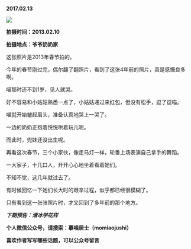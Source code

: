 
          
**2017.02.13**

![](http://upload-images.jianshu.io/upload_images/51001-451487ea056640c4.jpg)


**拍摄时间：2013.02.10**

**拍摄地点：爷爷奶奶家**

这张照片是2013年春节拍的。

今年的春节刚过完，偶尔翻了翻照片，看到了这张4年前的照片，真是感慨良多啊。

喵那时还不到1岁，见人就哭。

好不容易和小姑姑熟悉一点了，小姑姑递过来红包，但没有松手，逗了逗喵。

喵就开始皱起眉头，准备认真地哭上一哭了。

一边的奶奶正抱着悦悦哄着玩儿呢。

而此时，兜妹还没出生呢。

再看这次春节，三个小家伙，像走马灯一样，轮番上场表演自己拿手的舞蹈。

一大家子，十几口人，开开心心地坐着看着她们。

不知不觉，这几年就过去了。

有时候回忆一下她们长大时的艰辛过程，似乎都已经很模糊了。

只有看到这一张张照片时，才又回到了多年前的那个地方。


***下期预告：滑冰学花样***


**个人微信公众号，请搜索：摹喵居士（momiaojushi）**

**喜欢作者写写哪些话题，可以公众号留言**

        